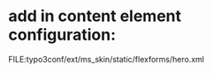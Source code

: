 add in content element configuration:
======================================

 FILE:typo3conf/ext/ms_skin/static/flexforms/hero.xml